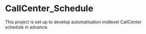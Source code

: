 # CallCenter_Schedule
This project is set up to develop automatisation midlevel CallCenter schedule in advance.
